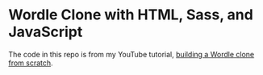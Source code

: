 # Wordle Clone with HTML, Sass, and JavaScript

The code in this repo is from my YouTube tutorial, [building a Wordle clone from scratch](https://youtu.be/PNGgQzw6PQg).
